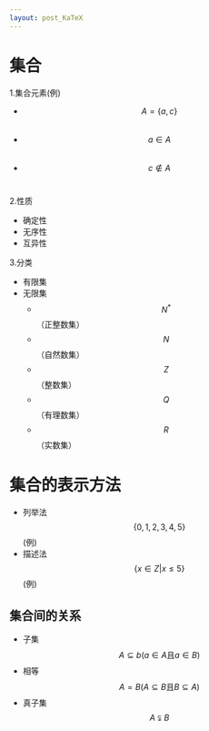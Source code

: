 ```yaml
---
layout: post_KaTeX
---
```

 
集合
===
1\.集合元素(例)
+ $$A=\{a,c\}$$ 
+ $$a\in A$$ 
+ $$c\notin A$$ 
 
2\.性质
+ 确定性
+ 无序性
+ 互异性
 
3\.分类
+ 有限集
+ 无限集
    - $$N^*$$（正整数集）
    - $$N$$（自然数集）
    - $$Z$$（整数集）
    - $$Q$$（有理数集）
    - $$R$$（实数集）
     
集合的表示方法
===
+ 列举法 $$\{0,1,2,3,4,5\}$$(例)
+ 描述法 $$\{x\in Z | x\le 5\}$$(例)
 
集合间的关系
---
+ 子集
 $$A\subseteq b(a \in A \text{且}a \in B)$$
+ 相等
$$A=B(A\subseteq B \text{且}B\subseteq A)$$
+ 真子集
$$A\subsetneqq B$$